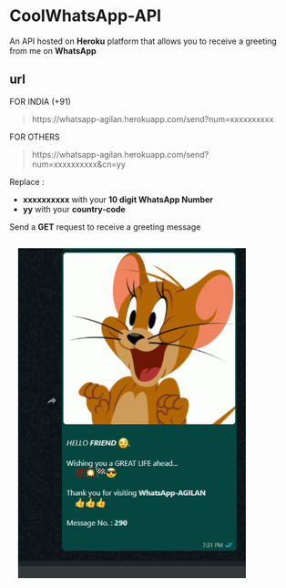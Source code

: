 # CoolWhatsApp-API
An API hosted on **Heroku** platform that allows you to receive a greeting from me on **WhatsApp**

## url
FOR INDIA (+91)
> htt<span>ps://</span>whatsapp-agilan.herokuapp.com/send?num=xxxxxxxxxx

FOR OTHERS 
> htt<span>ps://</span>whatsapp-agilan.herokuapp.com/send?num=xxxxxxxxxx&cn=yy

Replace :
* **xxxxxxxxxx** with your **10 digit WhatsApp Number**
* **yy** with your **country-code**

Send a **GET** request to receive a greeting message

<img src="screenshot.png" width=400 style="margin:15px">